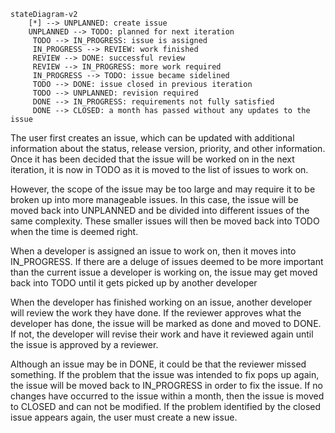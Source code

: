 ```mermaid
stateDiagram-v2
    [*] --> UNPLANNED: create issue
    UNPLANNED --> TODO: planned for next iteration
     TODO --> IN_PROGRESS: issue is assigned
     IN_PROGRESS --> REVIEW: work finished
     REVIEW --> DONE: successful review
     REVIEW --> IN_PROGRESS: more work required
     IN_PROGRESS --> TODO: issue became sidelined
     TODO --> DONE: issue closed in previous iteration
     TODO --> UNPLANNED: revision required
     DONE --> IN_PROGRESS: requirements not fully satisfied
     DONE --> CLOSED: a month has passed without any updates to the issue

```

[//]: # (The possible states the issue tracking system has is )

[//]: # (UNPLANNED, TODO, IN_PROGRESS, REVIEW, and DONE.)

[//]: # (An issue in UNPLANNED if it has not been assigned to )

[//]: # (the next iteration, in TODO if it has been assigned to )

[//]: # (an iteration but no one has taken ownership of the issue,)

[//]: # (in IN_PROGRESS if someone is working on the issue, in )

[//]: # (REVIEW if someone is reviewing an issue, and in DONE )

[//]: # (if an issue has been reviewed and approved by the )

[//]: # (reviewer.)

The user first creates an issue, which can be updated 
with additional information about the status, 
release version, priority, and other information.
Once it has been decided that the issue will be worked 
on in the next iteration, it is now in TODO as it is moved 
to the list of issues to work on.


However, the scope of the issue may be too large and 
may require it to be broken up into more manageable issues.
In this case, the issue will be moved back into UNPLANNED
and be divided into different issues of the same complexity.
These smaller issues will then be moved back into 
TODO when the time is deemed right.

When a developer is assigned an issue to work on, then
it moves into IN_PROGRESS. If there are a deluge of issues
deemed to be more important than the current issue a 
developer is working on, the issue may get moved back 
into TODO until it gets picked up by another developer

When the developer has finished working on an issue, 
another developer will review the work they have done. 
If the reviewer approves what the developer has done, the 
issue will be marked as done and moved to DONE. If not,
the developer will revise their work and have it reviewed
again until the issue is approved by a reviewer.

Although an issue may be in DONE, it could be that 
the reviewer missed something. If the problem that the 
issue was intended to fix pops up again, the issue will 
be moved back to IN_PROGRESS in order to fix the issue.
If no changes have occurred to the issue within a month,
then the issue is moved to CLOSED and can not be modified.
If the problem identified by the closed issue appears 
again, the user must create a new issue.



